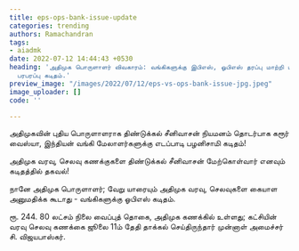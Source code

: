 ```yaml
---
title: eps-ops-bank-issue-update
categories: trending
authors: Ramachandran
tags:
- aiadmk
date: 2022-07-12 14:44:43 +0530
heading: 'அதிமுக பொருளாளர் விவகாரம்: வங்கிகளுக்கு இபிஎஸ், ஓபிஎஸ் தரப்பு மாற்றி மாற்றி
  பரபரப்பு கடிதம்.'
preview_image: "/images/2022/07/12/eps-vs-ops-bank-issue-jpg.jpeg"
image_uploader: []
code: ''

---
```

அதிமுகவின் புதிய பொருளாளராக திண்டுக்கல் சீனிவாசன் நியமனம் தொடர்பாக கரூர் வைஸ்யா, இந்தியன் வங்கி மேலாளர்களுக்கு எடப்பாடி பழனிசாமி கடிதம்!

அதிமுக வரவு, செலவு கணக்குகளை திண்டுக்கல் சீனிவாசன் மேற்கொள்வார் எனவும் கடிதத்தில் தகவல்!

நானே அதிமுக பொருளாளர்; வேறு யாரையும் அதிமுக வரவு, செலவுகளை கையாள அனுமதிக்க கூடாது - வங்கிகளுக்கு ஓபிஎஸ் கடிதம்.

ரூ. 244. 80 லட்சம் நிலை வைப்புத் தொகை, அதிமுக கணக்கில் உள்ளது; கட்சியின் வரவு செலவு கணக்கை ஜூலை 11ம் தேதி தாக்கல் செய்திருந்தார்  முன்னாள் அமைச்சர் சி. விஜயபாஸ்கர்.
